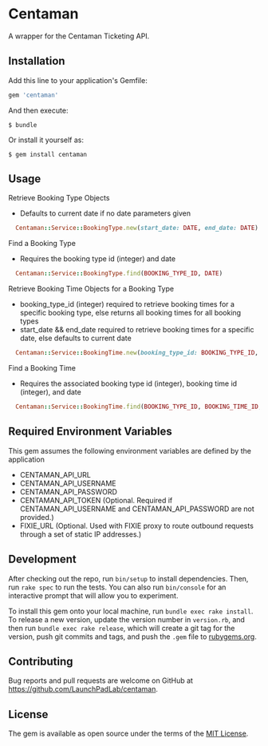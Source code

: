# Centaman

A wrapper for the Centaman Ticketing API.

## Installation

Add this line to your application's Gemfile:

```ruby
gem 'centaman'
```

And then execute:

    $ bundle

Or install it yourself as:

    $ gem install centaman

## Usage

Retrieve Booking Type Objects
- Defaults to current date if no date parameters given
```ruby
  Centaman::Service::BookingType.new(start_date: DATE, end_date: DATE).objects
```

Find a Booking Type
- Requires the booking type id (integer) and date
```ruby
  Centaman::Service::BookingType.find(BOOKING_TYPE_ID, DATE)
```

Retrieve Booking Time Objects for a Booking Type
- booking_type_id (integer) required to retrieve booking times for a specific booking type, else returns all booking times for all booking types
- start_date && end_date required to retrieve booking times for a specific date, else defaults to current date
```ruby
  Centaman::Service::BookingTime.new(booking_type_id: BOOKING_TYPE_ID, start_date: DATE, end_date: DATE).objects
```

Find a Booking Time
- Requires the associated booking type id (integer), booking time id (integer), and date
```ruby
  Centaman::Service::BookingTime.find(BOOKING_TYPE_ID, BOOKING_TIME_ID, DATE)
```


## Required Environment Variables

This gem assumes the following environment variables are defined by the application

- CENTAMAN_API_URL
- CENTAMAN_API_USERNAME
- CENTAMAN_API_PASSWORD
- CENTAMAN_API_TOKEN (Optional. Required if CENTAMAN_API_USERNAME and CENTAMAN_API_PASSWORD are not provided.)
- FIXIE_URL (Optional. Used with FIXIE proxy to route outbound requests through a set of static IP addresses.)

## Development

After checking out the repo, run `bin/setup` to install dependencies. Then, run `rake spec` to run the tests. You can also run `bin/console` for an interactive prompt that will allow you to experiment.

To install this gem onto your local machine, run `bundle exec rake install`. To release a new version, update the version number in `version.rb`, and then run `bundle exec rake release`, which will create a git tag for the version, push git commits and tags, and push the `.gem` file to [rubygems.org](https://rubygems.org).

## Contributing

Bug reports and pull requests are welcome on GitHub at https://github.com/LaunchPadLab/centaman.


## License

The gem is available as open source under the terms of the [MIT License](http://opensource.org/licenses/MIT).

